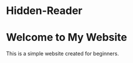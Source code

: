 # Hidden-Reader
<!DOCTYPE html>
<html>
<head>
    <title>My Simple Website</title>
</head>
<body>
    <h1>Welcome to My Website</h1>
    <p>This is a simple website created for beginners.</p>
</body>
</html>
